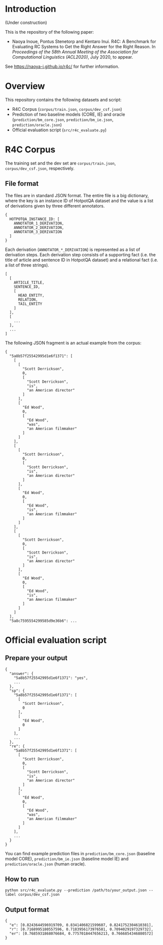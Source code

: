 # Introduction

(Under construction)

This is the repository of the following paper:

- Naoya Inoue, Pontus Stenetorp and Kentaro Inui. R4C: A Benchmark for Evaluating RC Systems to Get the Right Answer for the Right Reason. In <i>Proceedings of the 58th Annual Meeting of the Association for Computational Linguistics (ACL2020)</i>, July 2020, to appear.

See https://naoya-i.github.io/r4c/ for further information.


# Overview

This repository contains the following datasets and script:

- R4C Corpus (`corpus/train.json`, `corpus/dev_csf.json`)
- Prediction of two baseline models (CORE, IE) and oracle (`prediction/bm_core.json`, `prediction/bm_ie.json`, `prediction/oracle.json`)
- Official evaluation script (`src/r4c_evaluate.py`)


# R4C Corpus

The training set and the dev set are `corpus/train.json`, `corpus/dev_csf.json`, respectively.

## File format

The files are in standard JSON format.
The entire file is a big dictionary, where the key is an instance ID of HotpotQA dataset and the value is a list of derivations given by three different annotators.

```
{
  HOTPOTQA_INSTANCE_ID: [
    ANNOTATOR_1_DERIVATION,
    ANNOTATOR_2_DERIVATION,
    ANNOTATOR_3_DERIVATION
  ]
}
```

Each derivation (`ANNOTATOR_*_DERIVATION`) is represented as a list of derivation steps.
Each derivation step consists of a supporting fact (i.e. the title of article and sentence ID in HotpotQA dataset) and a relational fact (i.e. a list of three strings).

```
[
  [
    ARTICLE_TITLE,
    SENTENCE_ID,
    [
      HEAD_ENTITY,
      RELATION,
      TAIL_ENTITY
    ]
  ],
  [
    ...
  ],
  ...
]
```

The following JSON fragment is an actual example from the corpus:

```
{
  "5a8b57f25542995d1e6f1371": [
    [
      [
        "Scott Derrickson",
        0,
        [
          "Scott Derrickson",
          "is",
          "an American director"
        ]
      ],
      [
        "Ed Wood",
        0,
        [
          "Ed Wood",
          "was",
          "an American filmmaker"
        ]
      ]
    ],
    [
      [
        "Scott Derrickson",
        0,
        [
          "Scott Derrickson",
          "is",
          "an American director"
        ]
      ],
      [
        "Ed Wood",
        0,
        [
          "Ed Wood",
          "is",
          "an American filmmaker"
        ]
      ]
    ],
    [
      [
        "Scott Derrickson",
        0,
        [
          "Scott Derrickson",
          "is",
          "an American director"
        ]
      ],
      [
        "Ed Wood",
        0,
        [
          "Ed Wood",
          "is",
          "an American filmmaker"
        ]
      ]
    ]
  ],
  "5a8c7595554299585d9e36b6": ...
```


# Official evaluation script

## Prepare your output

```
{
  "answer": {
    "5a8b57f25542995d1e6f1371": "yes",
    ...
  },
  "sp": {
    "5a8b57f25542995d1e6f1371": [
      [
        "Scott Derrickson",
        0
      ],
      [
        "Ed Wood",
        0
      ]
    ],
    ...
  },
  "re": {
    "5a8b57f25542995d1e6f1371": [
      [
        "Scott Derrickson",
        0,
        [
          "Scott Derrickson",
          "is",
          "an American director"
        ]
      ],
      [
        "Ed Wood",
        0,
        [
          "Ed Wood",
          "was",
          "an American filmmaker"
        ]
      ]
    ],
    ...
  }
}
```

You can find example prediction files in `prediction/bm_core.json` (baseline model CORE), `prediction/bm_ie.json` (baseline model IE) and `prediction/oracle.json` (human oracle).


## How to run

`python src/r4c_evaluate.py --prediction /path/to/your_output.json --label corpus/dev_csf.json`


## Output format

```
{
  "e": [0.8243644596919709, 0.8341406821599607, 0.8241752304610381],
  "r": [0.7168995180557596, 0.7183956173976581, 0.7094029197329732],
  "er": [0.7685931868076684, 0.7757018447656213, 0.7666854346880572]
}
```
